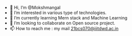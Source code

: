 - 👋 Hi, I’m @Mokshmangal
- 👀 I’m interested in various type of technologies. 
- 🌱 I’m currently learning Mern stack and Machine Learning
- 💞️ I’m looking to collaborate on Open source project. 
- 📫 How to reach me : my mail 21bcs070@iiitdwd.ac.in

<!---
Mokshmangal/Mokshmangal is a ✨ special ✨ repository because its `README.md` (this file) appears on your GitHub profile.
You can click the Preview link to take a look at your changes.
--->
